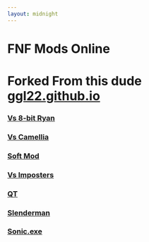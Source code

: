 ```yaml
---
layout: midnight
---
```


# FNF Mods Online
# Forked From this dude [ggl22.github.io](https://github.com/ggl22/ggl22.github.io)

### [Vs 8-bit Ryan](https://coolan127gamer.github.io/FNF-Mods-Online/8bitryan) 
### [Vs Camellia](https://coolan127gamer.github.io/FNF-Mods-Online/camellia)
### [Soft Mod](https://coolan127gamer.io/FNF-Mods-Online/fnf-soft)     
### [Vs Imposters](https://coolan127gamer.github.io/FNF-Mods-Online/impostor-v3)
### [QT](https://coolan127gamer.github.io/FNF-Mods-Online/qt)
### [Slenderman](https://coolan127gamer.github.io/FNF-Mods-Online/slenderman)
### [Sonic.exe](https://coolan127gamer.github.io/FNF-Mods-Online/sonic-exe)
